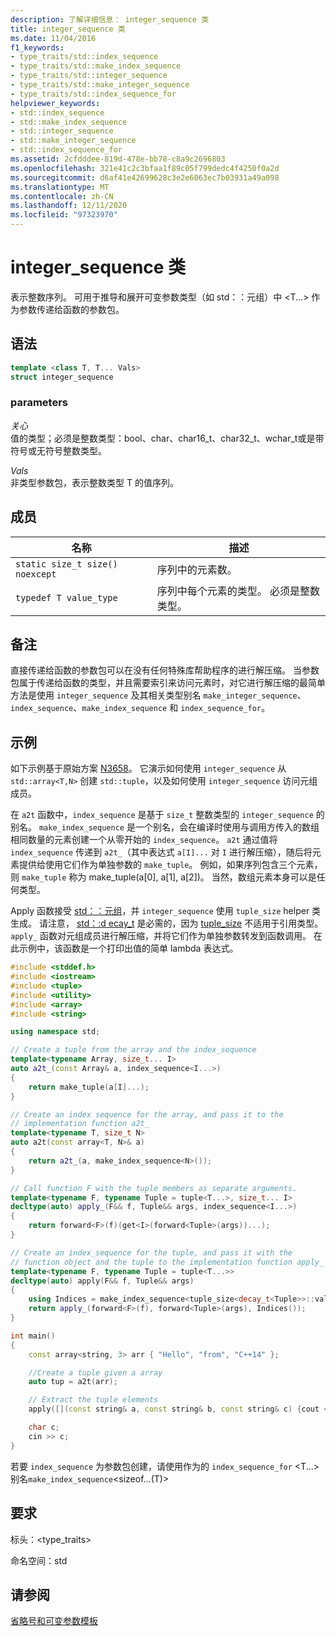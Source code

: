 ```yaml
---
description: 了解详细信息： integer_sequence 类
title: integer_sequence 类
ms.date: 11/04/2016
f1_keywords:
- type_traits/std::index_sequence
- type_traits/std::make_index_sequence
- type_traits/std::integer_sequence
- type_traits/std::make_integer_sequence
- type_traits/std::index_sequence_for
helpviewer_keywords:
- std::index_sequence
- std::make_index_sequence
- std::integer_sequence
- std::make_integer_sequence
- std::index_sequence_for
ms.assetid: 2cfdddee-819d-478e-bb78-c8a9c2696803
ms.openlocfilehash: 321e41c2c3bfaa1f89c05f799dedc4f4250f0a2d
ms.sourcegitcommit: d6af41e42699628c3e2e6063ec7b03931a49a098
ms.translationtype: MT
ms.contentlocale: zh-CN
ms.lasthandoff: 12/11/2020
ms.locfileid: "97323970"
---
```

# <a name="integer_sequence-class"></a>integer_sequence 类

表示整数序列。 可用于推导和展开可变参数类型（如 std：：元组）中 \<T...> 作为参数传递给函数的参数包。

## <a name="syntax"></a>语法

```cpp
template <class T, T... Vals>
struct integer_sequence
```

### <a name="parameters"></a>parameters

*关心*\
值的类型；必须是整数类型：bool、char、char16_t、char32_t、wchar_t或是带符号或无符号整数类型。

*Vals*\
非类型参数包，表示整数类型 T 的值序列。

## <a name="members"></a>成员

|名称|描述|
|-|-|
|`static size_t size() noexcept`|序列中的元素数。|
|`typedef T value_type`|序列中每个元素的类型。 必须是整数类型。|

## <a name="remarks"></a>备注

直接传递给函数的参数包可以在没有任何特殊库帮助程序的进行解压缩。 当参数包属于传递给函数的类型，并且需要索引来访问元素时，对它进行解压缩的最简单方法是使用 `integer_sequence` 及其相关类型别名 `make_integer_sequence`、`index_sequence`、`make_index_sequence` 和 `index_sequence_for`。

## <a name="example"></a>示例

如下示例基于原始方案 [N3658](https://wg21.link/n3658)。 它演示如何使用 `integer_sequence` 从 `std::array<T,N>` 创建 `std::tuple`，以及如何使用 `integer_sequence` 访问元组成员。

在 `a2t` 函数中，`index_sequence` 是基于 `size_t` 整数类型的 `integer_sequence` 的别名。 `make_index_sequence` 是一个别名，会在编译时使用与调用方传入的数组相同数量的元素创建一个从零开始的 `index_sequence`。 `a2t` 通过值将 `index_sequence` 传递到 `a2t_`（其中表达式 `a[I]...` 对 `I` 进行解压缩），随后将元素提供给使用它们作为单独参数的 `make_tuple`。 例如，如果序列包含三个元素，则 `make_tuple` 称为 make_tuple(a[0], a[1], a[2])。 当然，数组元素本身可以是任何类型。

Apply 函数接受 [std：：元组](../standard-library/tuple-class.md)，并 `integer_sequence` 使用 `tuple_size` helper 类生成。 请注意， [std：:d ecay_t](../standard-library/decay-class.md) 是必需的，因为 [tuple_size](../standard-library/tuple-size-class-tuple.md) 不适用于引用类型。 `apply_` 函数对元组成员进行解压缩，并将它们作为单独参数转发到函数调用。 在此示例中，该函数是一个打印出值的简单 lambda 表达式。

```cpp
#include <stddef.h>
#include <iostream>
#include <tuple>
#include <utility>
#include <array>
#include <string>

using namespace std;

// Create a tuple from the array and the index_sequence
template<typename Array, size_t... I>
auto a2t_(const Array& a, index_sequence<I...>)
{
    return make_tuple(a[I]...);
}

// Create an index sequence for the array, and pass it to the
// implementation function a2t_
template<typename T, size_t N>
auto a2t(const array<T, N>& a)
{
    return a2t_(a, make_index_sequence<N>());
}

// Call function F with the tuple members as separate arguments.
template<typename F, typename Tuple = tuple<T...>, size_t... I>
decltype(auto) apply_(F&& f, Tuple&& args, index_sequence<I...>)
{
    return forward<F>(f)(get<I>(forward<Tuple>(args))...);
}

// Create an index_sequence for the tuple, and pass it with the
// function object and the tuple to the implementation function apply_
template<typename F, typename Tuple = tuple<T...>>
decltype(auto) apply(F&& f, Tuple&& args)
{
    using Indices = make_index_sequence<tuple_size<decay_t<Tuple>>::value >;
    return apply_(forward<F>(f), forward<Tuple>(args), Indices());
}

int main()
{
    const array<string, 3> arr { "Hello", "from", "C++14" };

    //Create a tuple given a array
    auto tup = a2t(arr);

    // Extract the tuple elements
    apply([](const string& a, const string& b, const string& c) {cout << a << " " << b << " " << c << endl; }, tup);

    char c;
    cin >> c;
}
```

若要 `index_sequence` 为参数包创建，请使用作为的 `index_sequence_for` \<T...> 别名`make_index_sequence`\<sizeof...(T)>

## <a name="requirements"></a>要求

标头：\<type_traits\>

命名空间：std

## <a name="see-also"></a>请参阅

[省略号和可变参数模板](../cpp/ellipses-and-variadic-templates.md)
